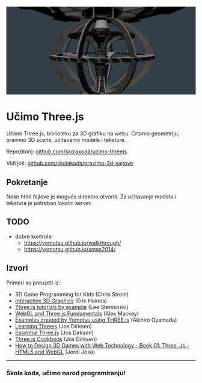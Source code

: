 ![threejs](screen.png)

# Učimo Three.js

Učimo Three.js, biblioteku za 3D grafiku na webu. Crtamo geometriju, pravimo 3D scene, učitavamo modele i teksture.

Repozitorij: [github.com/skolakoda/ucimo-threejs](https://github.com/skolakoda/ucimo-threejs)

Vidi još: [github.com/skolakoda/pravimo-3d-sajtove](https://github.com/skolakoda/pravimo-3d-sajtove)

## Pokretanje

Neke html fajlove je moguće direktno otvoriti. Za učitavanje modela i tekstura je potreban lokalni server.

## TODO

- dobre kontrole:
  - https://yomotsu.github.io/walkthrough/
  - https://yomotsu.github.io/xmas2014/

## Izvori

Primeri su preuzeti iz:
* 3D Game Programming for Kids (Chris Strom)
* [Interactive 3D Graphics](https://in.udacity.com/course/interactive-3d-graphics--cs291/) (Eric Haines)
* [Three.js tutorials by example](http://stemkoski.github.io/Three.js/) (Lee Stemkoski)
* [WebGL and Three.js Fundamentals](https://github.com/alexmackey/threeJsBasicExamples) (Alex Mackey)
* [Examples created by Yomotsu using THREE.js](http://yomotsu.github.io/threejs-examples/) (Akihiro Oyamada)
* [Learning Threejs](https://github.com/josdirksen/learning-threejs) (Jos Dirksen)
* [Essential Three.js](https://github.com/josdirksen/essential-threejs) (Jos Dirksen)
* [Three.js Cookbook](https://github.com/josdirksen/threejs-cookbook) (Jos Dirksen)
* [How to Design 3D Games with Web Technology - Book 01: Three. Js - HTML5 and WebGL](https://thefiveplanets.org/b01/) (Jordi Josa)

---
### Škola koda, učimo narod programiranju!
